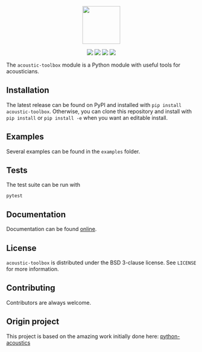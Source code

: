 <p align="center">
    <img height="100px" src="![Acoustic Toolbox](https://github.com/Universite-Gustave-Eiffel/acoustic-toolbox/blob/main/logo.txt.png?raw=true)" />
    <!-- <h1 align="center">Acoustic Toolbox</h1> -->
</p>

<p align="center">
    <a href="https://pypi.org/project/acoustic-toolbox/"><img src="https://badgen.net/pypi/v/acoustic-toolbox" /></a>
    <a href="https://pypi.org/project/acoustic-toolbox/"><img src="https://badgen.net/pypi/python/acoustic-toolbox" /></a>
    <a href="LICENSE"><img src="https://badgen.net/github/license/Universite-Gustave-Eiffel/acoustic-toolbox" /></a>
    <a href="."><img src="https://badgen.net/github/checks/Universite-Gustave-Eiffel/acoustic-toolbox" /></a>
</p>

The `acoustic-toolbox` module is a Python module with useful tools for acousticians.

## Installation

The latest release can be found on PyPI and installed with `pip install acoustic-toolbox`.
Otherwise, you can clone this repository and install with `pip install` or `pip install -e` when you want an editable install.


## Examples

Several examples can be found in the `examples` folder.

## Tests

The test suite can be run with

`pytest`

## Documentation

Documentation can be found [online](http://acoustic-toolbox.readthedocs.io/).

## License

`acoustic-toolbox` is distributed under the BSD 3-clause license. See `LICENSE` for more information.

## Contributing

Contributors are always welcome.


## Origin project 

This project is based on the amazing work initially done here: [python-acoustics](https://github.com/python-acoustics/python-acoustics)
